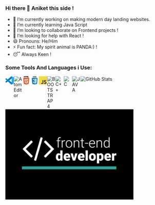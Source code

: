 

### Hi there 👋 Aniket this side !
- 🔭 I’m currently working on making modern day landing websites.
- 🌱 I’m currently learning Java Script
- 👯 I’m looking to collaborate on Frontend projects !
- 🤔 I’m looking for help with React !
- 😄 Pronouns: He/Him
- ⚡ Fun fact: My spirit animal is PANDA:) !
- 😴  Always Keen !

### Some Tools And Languages i Use:
<img align="left" alt="Visual Studio Code" width="26px" src="https://raw.githubusercontent.com/github/explore/80688e429a7d4ef2fca1e82350fe8e3517d3494d/topics/visual-studio-code/visual-studio-code.png" />
<img align="left" alt="Atom Editor" width="26px" src="https://pngimage.net/wp-content/uploads/2018/05/atom-icon-png.png" />
<img align="left" alt="HTML5" width="26px" src="https://raw.githubusercontent.com/github/explore/80688e429a7d4ef2fca1e82350fe8e3517d3494d/topics/html/html.png" />
<img align="left" alt="CSS3" width="26px" src="https://raw.githubusercontent.com/github/explore/80688e429a7d4ef2fca1e82350fe8e3517d3494d/topics/css/css.png" />
<img align="left" alt="JavaScript" width="26px" src="https://raw.githubusercontent.com/github/explore/80688e429a7d4ef2fca1e82350fe8e3517d3494d/topics/javascript/javascript.png" />
<img align="left" alt="BOOTSTRAP 4" width="26px" src="https://encrypted-tbn0.gstatic.com/images?q=tbn:ANd9GcTEpvqwMVWHv_Yh0e3Ljg4W2KDIDTh6BAeJ3X6FFpaHU8RJJQXSf3cDmx1JWzmAQyTzw_k&usqp=CAU" />
<img align="left" width="26px" class="cpp-image" src="https://raw.githubusercontent.com/isocpp/logos/master/cpp_logo.png" alt="C++">
<img align="left" width="26px" class="c-image" src="https://github.com/abranhe/programming-languages-logos/blob/master/src/c/c.png" alt="C">
<img align="left" width="26px" class="java-image" src="https://github.com/abranhe/programming-languages-logos/blob/master/src/java/java.png" alt="JAVA " >




![GitHub Stats](https://github-readme-stats.vercel.app/api?username=Aniket-x-code&theme=radical)

<img align="" alt="" width="400px" src="https://github.com/Aniket-x-code/Aniket-x-code/blob/main/fe.jpg" >


